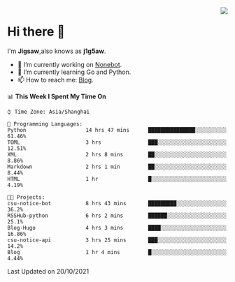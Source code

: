 <a href="#">
  <img align="right" src="https://github-readme-stats.vercel.app/api?username=j1g5awi&count_private=true&show_icons=true&title_color=80070B&text_color=B3B3B3&bg_color=212121&icon_color=80070B" />
</a>

# Hi there 👋

I'm **Jigsaw**,also knows as **j1g5aw**.

- 🔭 I’m currently working on [Nonebot](https://github.com/nonebot).
- 🌱 I’m currently learning Go and Python.
- 📫 How to reach me: [Blog](https://blog.maddestroyer.xyz/).

<!--START_SECTION:waka-->
📊 **This Week I Spent My Time On** 

```text
⌚︎ Time Zone: Asia/Shanghai

💬 Programming Languages: 
Python                   14 hrs 47 mins      ███████████████░░░░░░░░░░   61.46% 
TOML                     3 hrs               ███░░░░░░░░░░░░░░░░░░░░░░   12.51% 
XML                      2 hrs 8 mins        ██░░░░░░░░░░░░░░░░░░░░░░░   8.86% 
Markdown                 2 hrs 1 min         ██░░░░░░░░░░░░░░░░░░░░░░░   8.44% 
HTML                     1 hr                █░░░░░░░░░░░░░░░░░░░░░░░░   4.19%

🐱‍💻 Projects: 
csu-notice-bot           8 hrs 43 mins       █████████░░░░░░░░░░░░░░░░   36.2% 
RSSHub-python            6 hrs 2 mins        ██████░░░░░░░░░░░░░░░░░░░   25.1% 
Blog-Hugo                4 hrs 3 mins        ████░░░░░░░░░░░░░░░░░░░░░   16.86% 
csu-notice-api           3 hrs 25 mins       ███░░░░░░░░░░░░░░░░░░░░░░   14.2% 
Blog                     1 hr 4 mins         █░░░░░░░░░░░░░░░░░░░░░░░░   4.44%

```


 Last Updated on 20/10/2021
<!--END_SECTION:waka-->
